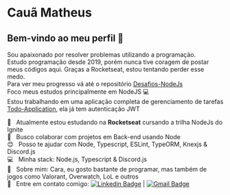 # Cauã Matheus

## Bem-vindo ao meu perfil 👋
Sou apaixonado por resolver problemas utilizando a programação.
<br/> Estudo programação desde 2019, porém nunca tive coragem de postar meus códigos aqui. Graças a Rocketseat, estou tentando perder esse medo.
<br/> Para ver meu progresso vá até o repositório [Desafios-NodeJs](https://github.com/CauaMatheus/Desafios-NodeJs)
<br/> Foco meus estudos principalmente em NodeJS :computer:
<br/> Estou trabalhando em uma aplicação completa de gerenciamento de tarefas [Todo-Application](https://github.com/CauaMatheus/Todo-Application), ela já tem autenticação JWT

 :rocket:  &nbsp; Atualmente estou estudando na **Rocketseat** cursando a trilha NodeJs do Ignite
 <br/> :purple_heart: &nbsp; Busco colaborar com projetos em Back-end usando Node
 <br/> :blush: &nbsp; Posso te ajudar com Node, Typescript, ESLint, TypeORM, Knexjs & Discord.js 
 <br/> :computer: &nbsp; Minha stack: Node.js, Typescript & Discord.js
 <br/> 💬  &nbsp; Sobre mim: Cara, eu gosto bastante de programar, mas também de jogos como Valorant, Overwatch, LoL e outros
 <br/> :email: &nbsp; Entre em contato comigo: [![Linkedin Badge](https://img.shields.io/badge/-LinkedIn-blue?style=flat-square&logo=Linkedin&logoColor=white&)](https://www.linkedin.com/in/cauã-matheus-alves-corrêa-28a9621a5/) 
| 
[![Gmail Badge](https://img.shields.io/badge/-Gmail-c14438?style=flat-square&logo=Gmail&logoColor=white)](mailto:cauamatheusdev@gmail.com)
